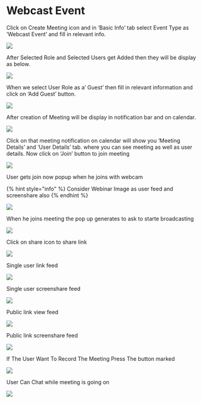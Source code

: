 # Webcast Event

Click on Create Meeting icon and in ‘Basic Info’ tab select Event Type as ‘Webcast Event’ and fill in relevant info.

![](../../.gitbook/assets/image%20%2811%29.png)

After Selected Role and Selected Users get Added then they will be display as below.

![](../../.gitbook/assets/12.png)

When we select User Role as a’ Guest’ then fill in relevant information and click on ‘Add Guest’ button.

![](../../.gitbook/assets/13.png)

After creation of Meeting will be display in notification bar and on calendar.

![](../../.gitbook/assets/image%20%28228%29.png)

Click on that meeting notification on calendar will show you ‘Meeting Details’ and ‘User Details’ tab. where you can see meeting as well as user details. Now click on ‘Join’ button to join meeting

![](../../.gitbook/assets/image%20%28141%29.png)

User gets join now popup when he joins with webcam

{% hint style="info" %}
Consider Webinar Image as user feed and screenshare also
{% endhint %}

![](../../.gitbook/assets/image%20%28299%29.png)

When he joins meeting the pop up generates to ask to starte broadcasting 

![](../../.gitbook/assets/image%20%2854%29.png)

Click on share icon to share  link

![](../../.gitbook/assets/image%20%2821%29.png)

Single user link feed

![](../../.gitbook/assets/image%20%28206%29.png)

Single user screenshare feed

![](../../.gitbook/assets/microsoftteams-image-3.png)

Public link view feed

![](../../.gitbook/assets/image%20%28219%29.png)

Public link screenshare feed

![](../../.gitbook/assets/microsoftteams-image-4.png)

If The User Want To Record The Meeting Press The button marked

![](../../.gitbook/assets/image%20%2843%29.png)

User Can Chat while meeting is going on

![](../../.gitbook/assets/image%20%28277%29.png)



